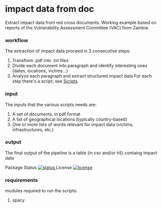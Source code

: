 # impact data from doc
Extract impact data from red cross documents. Working example based on reports of the Vulnerability Assessment Committee (VAC) from Zambia.

### workflow
The extraction of impact data proceed in 3 consecutive steps:
1) Transform .pdf into .txt files
2) Divide each document into paragraph and identify interesting ones (dates, locations, victims...)
3) Analyze each paragraph and extract structured impact data
For each step there's a script, see [Scripts](https://github.com/rodekruis/text_mining/new/master/Pipple_Rode%20Kruis/03.%20Work)

### input
The inputs that the various scripts needs are:
1) A set of documents, in pdf format
2) A list of geographical locations (typically country-based)
3) One or more lists of words relevant for impact data (victims, infrastructures, etc.)

### output
The final output of the pipeline is a table (in csv and/or h5) containg impact data

<tr>
  <td>Package Status</td>
  <td>
		<a href="https://pypi.org/project/pandas/">
		<img src="https://img.shields.io/pypi/status/pandas.svg" alt="status" /></td>
		</a>
</tr>
<tr>
  <td>License</td>
  <td>
    <a href="https://github.com/pandas-dev/pandas/blob/master/LICENSE">
    <img src="https://img.shields.io/pypi/l/pandas.svg" alt="license" />
    </a>
</td>
</tr>

### requirements
modules required to run the scripts:
1) spacy
